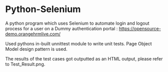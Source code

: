 # Python-Selenium

A python program which uses Selenium to automate login and logout process for a user on a Dummy authentication portal : https://opensource-demo.orangehrmlive.com/

Used pythons in-built unnittest module to write unit tests. Page Object Model design pattern is used. 

The results of the test cases got outputted as an HTML output, please refer to Test_Result.png.
